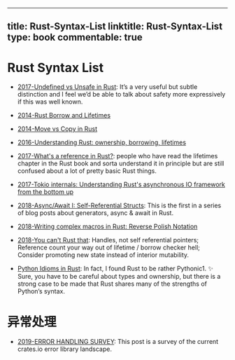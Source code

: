 
---
title: Rust-Syntax-List
linktitle: Rust-Syntax-List
type: book
commentable: true
---

# Rust Syntax List

- [2017-Undefined vs Unsafe in Rust](https://parg.co/URP): It’s a very useful but subtle distinction and I feel we’d be able to talk about safety more expressively if this was well known.

- [2014-Rust Borrow and Lifetimes](http://arthurtw.github.io/2014/11/30/rust-borrow-lifetimes.html)

- [2014-Move vs Copy in Rust](https://parg.co/UPa)

- [2016-Understanding Rust: ownership, borrowing, lifetimes](https://parg.co/UPt)

- [2017-What's a reference in Rust?](https://jvns.ca/blog/2017/11/27/rust-ref/): people who have read the lifetimes chapter in the Rust book and sorta understand it in principle but are still confused about a lot of pretty basic Rust things.

- [2017-Tokio internals: Understanding Rust's asynchronous IO framework from the bottom up](https://cafbit.com/post/tokio_internals/)

- [2018-Async/Await I: Self-Referential Structs](https://parg.co/Ui5): This is the first in a series of blog posts about generators, async & await in Rust.

- [2018-Writing complex macros in Rust: Reverse Polish Notation](https://rreverser.com/writing-complex-macros-in-rust/)

- [2018-You can't Rust that](http://lucumr.pocoo.org/2018/3/31/you-cant-rust-that/): Handles, not self referential pointers; Reference count your way out of lifetime / borrow checker hell; Consider promoting new state instead of interior mutability.

- [Python Idioms in Rust](http://benjamincongdon.me/blog/2018/03/23/Python-Idioms-in-Rust/): In fact, I found Rust to be rather Pythonic1. ✨ Sure, you have to be careful about types and ownership, but there is a strong case to be made that Rust shares many of the strengths of Python’s syntax.

# 异常处理

- [2019-ERROR HANDLING SURVEY](https://blog.yoshuawuyts.com/error-handling-survey/): This post is a survey of the current crates.io error library landscape.

    